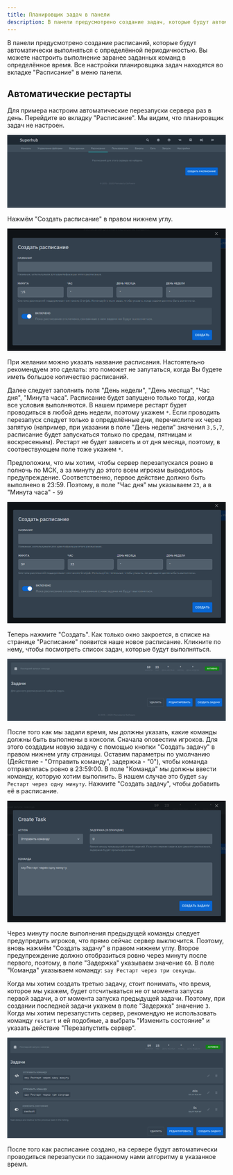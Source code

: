 ```yaml
---
title: Планировщик задач в панели
description: В панели предусмотрено создание задач, которые будут автоматически выполняться с определённой периодичностью. Вы можете настроить выполнение заранее заданных команд в определённое время.
---
```


В панели предусмотрено создание расписаний, которые будут автоматически выполняться с определённой периодичностью. Вы можете настроить выполнение заранее заданных команд в определённое время. Все настройки планировщика задач находятся во вкладке "Расписание" в меню панели.

## Автоматические рестарты
Для примера настроим автоматические перезапуски сервера раз в день.
Перейдите во вкладку "Расписание". Мы видим, что планировщик задач не настроен.

![Пустой планировщик задач](/images/crontab/empty.png)

Нажмём "Создать расписание" в правом нижнем углу.

![Экран создания нового расписания](/images/crontab/create-schedule.png)

При желании можно указать название расписания. Настоятельно рекомендуем это сделать: это поможет не запутаться, когда Вы будете иметь большое количество расписаний.

Далее следует заполнить поля "День недели", "День месяца", "Час дня", "Минута часа". Расписание будет запущено только тогда, когда все условия выполняются. В нашем примере рестарт будет проводиться в любой день недели, поэтому укажем `*`. Если проводить перезапуск следует только в определённые дни, перечислите их через запятую (например, при указании в поле "День недели" значения `3,5,7`, расписание будет запускаться только по средам, пятницам и воскресеньям). Рестарт не будет зависеть и от дня месяца, поэтому, в соотвествующем поле тоже укажем `*`.

Предположим, что мы хотим, чтобы сервер перезапускался ровно в полночь по МСК, а за минуту до этого всем игрокам выводилось предупреждение. Соответственно, первое действие должно быть выполнено в 23:59. Поэтому, в поле "Час дня" мы указываем `23`, а в "Минута часа" - `59`

![Время выполнения расписания](/images/crontab/execution-time.png)

Теперь нажмите "Создать". Как только окно закроется, в списке на странице "Расписание" появится наше новое расписание. Кликните по нему, чтобы посмотреть список задач, которые будут выполняться.

![Список задач](/images/crontab/task-list.png)

После того как мы задали время, мы должны указать, какие команды должны быть выполнены в консоли. Сначала оповестим игроков. Для этого создадим новую задачу с помощью кнопки "Создать задачу" в правом нижнем углу страницы. Оставим параметры по умолчанию (Действие - "Отправить команду", задержка - "0"), чтобы команда отправлялась ровно в 23:59:00. В поле "Команда" мы должны ввести команду, которую хотим выполнить. В нашем случае это будет `say Рестарт через одну минуту`. Нажмите "Создать задачу", чтобы добавить её в расписание.

![Создание задачи](/images/crontab/new-task.png)

Через минуту после выполнения предыдущей команды следует предупредить игроков, что прямо сейчас сервер выключится. Поэтому, вновь нажмём "Создать задачу" в правом нижнем углу. Второе предупреждение должно отобразиться ровно через минуту после первого, поэтому, в поле "Задержка" указываем значение `60`. В поле "Команда" указываем команду: `say Рестарт через три секунды`.

Когда мы хотим создать третью задачу, стоит понимать, что время, которое мы укажем, будет отсчитываться не от момента запуска первой задачи, а от момента запуска предыдущей задачи. Поэтому, при создании последней задачи укажем в поле "Задержка" значение `3`. Когда мы хотим перезапустить сервер, рекомендую не использовать команду `restart` и ей подобные, а выбрать "Изменить состояние" и указать действие "Перезапустить сервер".

![Итоговые настройки расписания](/images/crontab/final-schedule.png)

После того как расписание создано, на сервере будут автоматически проводиться перезапуски по заданному нами алгоритму в указанное время.